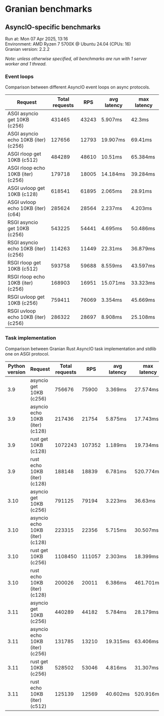 # Granian benchmarks



## AsyncIO-specific benchmarks

Run at: Mon 07 Apr 2025, 13:16    
Environment: AMD Ryzen 7 5700X @ Ubuntu 24.04 (CPUs: 16)    
Granian version: 2.2.2

*Note: unless otherwise specified, all benchmarks are run with 1 server worker and 1 thread.*

### Event loops

Comparison between different AsyncIO event loops on async protocols.

| Request | Total requests | RPS | avg latency | max latency |
| --- | --- | --- | --- | --- |
| ASGI asyncio get 10KB (c256) | 431465 | 43243 | 5.907ms | 42.3ms |
| ASGI asyncio echo 10KB (iter) (c256) | 127656 | 12793 | 19.907ms | 69.41ms |
| ASGI rloop get 10KB (c512) | 484289 | 48610 | 10.51ms | 65.384ms |
| ASGI rloop echo 10KB (iter) (c256) | 179718 | 18005 | 14.184ms | 39.284ms |
| ASGI uvloop get 10KB (c128) | 618541 | 61895 | 2.065ms | 28.91ms |
| ASGI uvloop echo 10KB (iter) (c64) | 285624 | 28564 | 2.237ms | 4.203ms |
| RSGI asyncio get 10KB (c256) | 543225 | 54441 | 4.695ms | 50.486ms |
| RSGI asyncio echo 10KB (iter) (c256) | 114263 | 11449 | 22.31ms | 36.879ms |
| RSGI rloop get 10KB (c512) | 593758 | 59688 | 8.559ms | 43.597ms |
| RSGI rloop echo 10KB (iter) (c256) | 168903 | 16951 | 15.071ms | 33.323ms |
| RSGI uvloop get 10KB (c256) | 759411 | 76069 | 3.354ms | 45.669ms |
| RSGI uvloop echo 10KB (iter) (c256) | 286322 | 28697 | 8.908ms | 25.108ms |

### Task implementation

Comparison between Granian Rust AsyncIO task implementation and stdlib one on ASGI protocol.

| Python version | Request | Total requests | RPS | avg latency | max latency |
| --- | --- | --- | --- | --- | --- |
| 3.9 | asyncio get 10KB (c256) | 756676 | 75900 | 3.369ms | 27.574ms |
| 3.9 | asyncio echo 10KB (iter) (c128) | 217436 | 21754 | 5.875ms | 17.743ms |
| 3.9 | rust get 10KB (c128) | 1072243 | 107352 | 1.189ms | 19.734ms |
| 3.9 | rust echo 10KB (iter) (c128) | 188148 | 18839 | 6.781ms | 520.774ms |
| 3.10 | asyncio get 10KB (c256) | 791125 | 79194 | 3.223ms | 36.63ms |
| 3.10 | asyncio echo 10KB (iter) (c128) | 223315 | 22356 | 5.715ms | 30.507ms |
| 3.10 | rust get 10KB (c256) | 1108450 | 111057 | 2.303ms | 18.399ms |
| 3.10 | rust echo 10KB (iter) (c128) | 200026 | 20011 | 6.386ms | 461.701ms |
| 3.11 | asyncio get 10KB (c256) | 440289 | 44182 | 5.784ms | 28.179ms |
| 3.11 | asyncio echo 10KB (iter) (c256) | 131785 | 13210 | 19.315ms | 63.406ms |
| 3.11 | rust get 10KB (c256) | 528502 | 53046 | 4.816ms | 31.307ms |
| 3.11 | rust echo 10KB (iter) (c512) | 125139 | 12569 | 40.602ms | 520.916ms |
